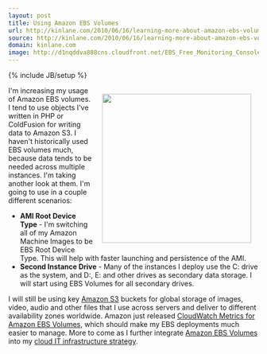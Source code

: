 ```yaml
---
layout: post
title: Using Amazon EBS Volumes
url: http://kinlane.com/2010/06/16/learning-more-about-amazon-ebs-volumes/
source: http://kinlane.com/2010/06/16/learning-more-about-amazon-ebs-volumes/
domain: kinlane.com
image: http://d1nqddva888cns.cloudfront.net/EBS_Free_Monitoring_Console.png
---
```

{% include JB/setup %}<p><!DOCTYPE html PUBLIC "-//W3C//DTD XHTML 1.0 Transitional//EN"
    "http://www.w3.org/TR/xhtml1/DTD/xhtml1-transitional.dtd">
<html xmlns="http://www.w3.org/1999/xhtml">
  <head>
    <title></title>
  </head>
  <body>
    <img title="Amazon EBS Volume Metrics" src="http://d1nqddva888cns.cloudfront.net/EBS_Free_Monitoring_Console.png" alt="" width="300" align="right" style="padding: 15px;" />I'm increasing my usage
    of Amazon EBS volumes. I tend to use objects I've written in PHP or ColdFusion for writing data to Amazon S3. I haven't historically used EBS volumes much, because data tends to be needed across
    multiple instances. I'm taking another look at them. I'm going to use in a couple different scenarios:
    <ul class="mainlist">
      <li>
        <strong>AMI Root Device Type</strong> - I'm switching all of my Amazon Machine Images to be EBS Root Device Type. This will help with faster launching and persistence of the AMI.
      </li>
      <li>
        <strong>Second Instance Drive</strong> - Many of the instances I deploy use the C: drive as the system, and D:, E: and other drives as secondary data storage. I will start using EBS Volumes
        for all secondary drives.
      </li>
    </ul>I will still be using key <a href="http://www.kinlane.com/category/amazon/amazon-s3/">Amazon S3</a> buckets for global storage of images, video, audio and other files that I use across
    servers and deliver to different availability zones worldwide. Amazon just released <a href="http://aws.typepad.com/aws/2010/06/new-cloudwatch-metrics-for-amazon-ebs-volumes.html">CloudWatch
    Metrics for Amazon EBS Volumes,</a> which should make my EBS deployments much easier to manage. More to come as I further integrate <a href="http://aws.amazon.com/ebs/">Amazon EBS Volumes</a>
    into my <a href="http://www.kinlane.com">cloud IT infrastructure strategy</a>.
  </body>
</html></p>
